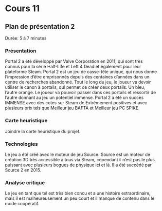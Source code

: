 # Cours 11
## Plan de présentation 2 
Durée: 5 à 7 minutes

### Présentation

Portal 2 a été développé par Valve Corporation en 2011, qui sont très connus pour la série Half-Life et Left 4 Dead et également pour leur plateforme Steam. Portal 2 est un jeu de casse-tête unique, qui nous donne l’impression d’être emprisonnés depuis des centaines d’années dans un centre de recherches abandonné. Tout le long du jeu, le joueur va devoir utiliser le canon à portails, qui permet de créer deux portails. Un bleu, l’autre orange. Le joueur va pouvoir passer dans ces portails et ressortir de l’autre donnant au jeu un potentiel immense. Portal 2 a été un succès IMMENSE avec des cotes sur Steam de Extrêmement positives et avec plusieurs prix tels que Meilleur jeu BAFTA et Meilleur jeu PC SPIKE.

### Carte heuristique
Joindre la carte heuristique du projet. 

### Technologies
 Le jeu a été créé avec le moteur de jeu Source. Source est un moteur de création 3D très accessible à tous via Steam, cependant il n’est pas le plus puissant avec plusieurs bogues de physique ici et là. Il a été succédé par Source 2 en 2015.

### Analyse critique
Le jeu en tant que tel est très bien concu et a une histoire extraordinaire, mais il est malheureusement un peu court et il manque de contenu dans le mode coopératif.
